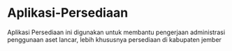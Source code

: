 # Aplikasi-Persediaan
Aplikasi Persediaan ini digunakan untuk membantu pengerjaan administrasi penggunaan aset lancar, lebih khususnya persediaan di kabupaten jember
